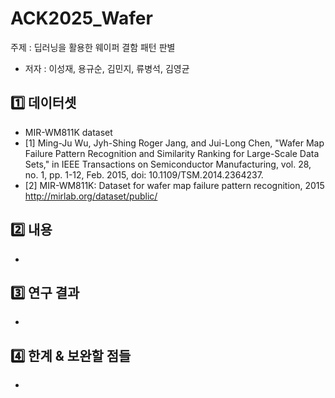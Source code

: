# ACK2025_Wafer
주제 : 딥러닝을 활용한 웨이퍼 결함 패턴 판별

- 저자 : 이성재, 용규순, 김민지, 류병석, 김영균
  
## 1️⃣ 데이터셋
- MIR-WM811K dataset
- [1] Ming-Ju Wu, Jyh-Shing Roger Jang, and Jui-Long Chen, "Wafer Map Failure Pattern Recognition and Similarity Ranking for Large-Scale Data Sets," in IEEE Transactions on Semiconductor Manufacturing, vol. 28, no. 1, pp. 1-12, Feb. 2015, doi: 10.1109/TSM.2014.2364237.
- [2] MIR-WM811K: Dataset for wafer map failure pattern recognition, 2015 http://mirlab.org/dataset/public/
 
## 2️⃣ 내용
-
## 3️⃣ 연구 결과
-
## 4️⃣ 한계 & 보완할 점들
-

